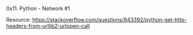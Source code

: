 0x11. Python - Network #1

Resource:
https://stackoverflow.com/questions/843392/python-get-http-headers-from-urllib2-urlopen-call
